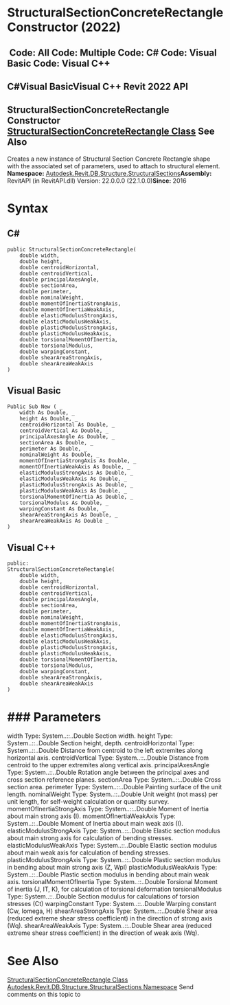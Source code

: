 # StructuralSectionConcreteRectangle Constructor (2022)

﻿
 Code: All Code: Multiple Code: C# Code: Visual Basic Code: Visual C++   
---  
C#Visual BasicVisual C++
Revit 2022 API  
---  
StructuralSectionConcreteRectangle Constructor   
[StructuralSectionConcreteRectangle Class](41507b3f-c1c1-bcc8-6606-fa270c324421.md "StructuralSectionConcreteRectangle Class") See Also  
---  
Creates a new instance of Structural Section Concrete Rectangle shape with the associated set of parameters, used to attach to structural element. 
**Namespace:** [Autodesk.Revit.DB.Structure.StructuralSections](09862f38-63f6-a5f8-e560-ae775901bc92.md "Autodesk.Revit.DB.Structure.StructuralSections Namespace")**Assembly:** RevitAPI (in RevitAPI.dll) Version: 22.0.0.0 (22.1.0.0)**Since:** 2016 
# Syntax
C#  
---  
```text
public StructuralSectionConcreteRectangle(
	double width,
	double height,
	double centroidHorizontal,
	double centroidVertical,
	double principalAxesAngle,
	double sectionArea,
	double perimeter,
	double nominalWeight,
	double momentOfInertiaStrongAxis,
	double momentOfInertiaWeakAxis,
	double elasticModulusStrongAxis,
	double elasticModulusWeakAxis,
	double plasticModulusStrongAxis,
	double plasticModulusWeakAxis,
	double torsionalMomentOfInertia,
	double torsionalModulus,
	double warpingConstant,
	double shearAreaStrongAxis,
	double shearAreaWeakAxis
)
```
  
Visual Basic  
---  
```text
Public Sub New ( _
	width As Double, _
	height As Double, _
	centroidHorizontal As Double, _
	centroidVertical As Double, _
	principalAxesAngle As Double, _
	sectionArea As Double, _
	perimeter As Double, _
	nominalWeight As Double, _
	momentOfInertiaStrongAxis As Double, _
	momentOfInertiaWeakAxis As Double, _
	elasticModulusStrongAxis As Double, _
	elasticModulusWeakAxis As Double, _
	plasticModulusStrongAxis As Double, _
	plasticModulusWeakAxis As Double, _
	torsionalMomentOfInertia As Double, _
	torsionalModulus As Double, _
	warpingConstant As Double, _
	shearAreaStrongAxis As Double, _
	shearAreaWeakAxis As Double _
)
```
  
Visual C++  
---  
```text
public:
StructuralSectionConcreteRectangle(
	double width, 
	double height, 
	double centroidHorizontal, 
	double centroidVertical, 
	double principalAxesAngle, 
	double sectionArea, 
	double perimeter, 
	double nominalWeight, 
	double momentOfInertiaStrongAxis, 
	double momentOfInertiaWeakAxis, 
	double elasticModulusStrongAxis, 
	double elasticModulusWeakAxis, 
	double plasticModulusStrongAxis, 
	double plasticModulusWeakAxis, 
	double torsionalMomentOfInertia, 
	double torsionalModulus, 
	double warpingConstant, 
	double shearAreaStrongAxis, 
	double shearAreaWeakAxis
)
```
  
# ### Parameters
width
    Type: System..::..Double Section width. 
height
    Type: System..::..Double Section height, depth. 
centroidHorizontal
    Type: System..::..Double Distance from centroid to the left extremites along horizontal axis. 
centroidVertical
    Type: System..::..Double Distance from centroid to the upper extremites along vertical axis. 
principalAxesAngle
    Type: System..::..Double Rotation angle between the principal axes and cross section reference planes. 
sectionArea
    Type: System..::..Double Cross section area. 
perimeter
    Type: System..::..Double Painting surface of the unit length. 
nominalWeight
    Type: System..::..Double Unit weight (not mass) per unit length, for self-weight calculation or quantity survey. 
momentOfInertiaStrongAxis
    Type: System..::..Double Moment of Inertia about main strong axis (I). 
momentOfInertiaWeakAxis
    Type: System..::..Double Moment of Inertia about main weak axis (I). 
elasticModulusStrongAxis
    Type: System..::..Double Elastic section modulus about main strong axis for calculation of bending stresses. 
elasticModulusWeakAxis
    Type: System..::..Double Elastic section modulus about main weak axis for calculation of bending stresses. 
plasticModulusStrongAxis
    Type: System..::..Double Plastic section modulus in bending about main strong axis (Z, Wpl) 
plasticModulusWeakAxis
    Type: System..::..Double Plastic section modulus in bending about main weak axis. 
torsionalMomentOfInertia
    Type: System..::..Double Torsional Moment of inertia (J, IT, K), for calculation of torsional deformation 
torsionalModulus
    Type: System..::..Double Section modulus for calculations of torsion stresses (Ct) 
warpingConstant
    Type: System..::..Double Warping constant (Cw, Iomega, H) 
shearAreaStrongAxis
    Type: System..::..Double Shear area (reduced extreme shear stress coefficient) in the direction of strong axis (Wq). 
shearAreaWeakAxis
    Type: System..::..Double Shear area (reduced extreme shear stress coefficient) in the direction of weak axis (Wq). 
# See Also
[StructuralSectionConcreteRectangle Class](41507b3f-c1c1-bcc8-6606-fa270c324421.md "StructuralSectionConcreteRectangle Class")
[Autodesk.Revit.DB.Structure.StructuralSections Namespace](09862f38-63f6-a5f8-e560-ae775901bc92.md "Autodesk.Revit.DB.Structure.StructuralSections Namespace")
Send comments on this topic to 